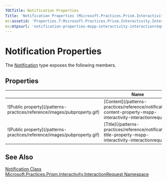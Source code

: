 ```yaml
---
TOCTitle: Notification Properties
Title: 'Notification Properties (Microsoft.Practices.Prism.Interactivity.InteractionRequest)'
ms:assetid: 'Properties.T:Microsoft.Practices.Prism.Interactivity.InteractionRequest.Notification'
ms:mtpsurl: 'notification-properties-mspp-interactivity-interactionrequest.md'
---
```


# Notification Properties

The [Notification](/patterns-practices/reference/notification-class-mspp-interactivity-interactionrequest) type exposes the following members.

## Properties

<table>

<thead>
<tr class="header">
<th> </th>
<th>Name</th>
<th>Description</th>
</tr>
</thead>
<tbody>
<tr class="odd">
<td>![Public property](/patterns-practices/reference/images/pubproperty.gif)</td>
<td>[Content](/patterns-practices/reference/notification-content-property-mspp-interactivity-interactionrequest)</td>
<td><div class="summary">
Gets or sets the content of the notification.
</div></td>
</tr>
<tr class="even">
<td>![Public property](/patterns-practices/reference/images/pubproperty.gif)</td>
<td>[Title](/patterns-practices/reference/notification-title-property-mspp-interactivity-interactionrequest)</td>
<td><div class="summary">
Gets or sets the title to use for the notification.
</div></td>
</tr>
</tbody>
</table>

## See Also

[Notification Class](/patterns-practices/reference/notification-class-mspp-interactivity-interactionrequest)  
[Microsoft.Practices.Prism.Interactivity.InteractionRequest Namespace](/patterns-practices/reference/mspp-interactivity-interactionrequest-namespace)  